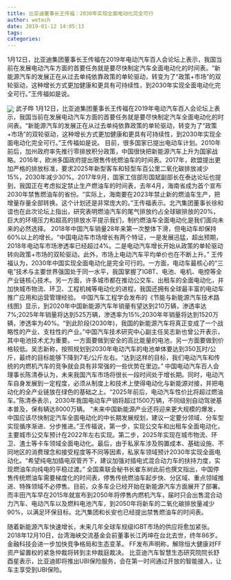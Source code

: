 ```yaml
---
title: 比亚迪董事长王传福：2030年实现全面电动化完全可行
author: wetech
date: 2019-01-12 14:05:13
tags: 
categories: 
---
```

1月12日，比亚迪集团董事长王传福在2019年电动汽车百人会论坛上表示，我国当前在发展电动汽车方面的首要任务就是要尽快制定汽车全面电动化的时间表。“新能源汽车的发展正在从过去单纯依靠政策的单轮驱动，转变为了“政策+市场”的双轮驱动，这种增长方式更加健康和更具有可持续性，到2030年实现全面电动化完全可行。”王传福如是说。
<!-- more -->
<img align="center" border="0" src="https://imgcdn.yicai.com/uppics/images/2019/01/5e2ae870bd731f9919996ad6bfc5f037.jpg" />
武子晔
1月12日，比亚迪集团董事长王传福在2019年电动汽车百人会论坛上表示，我国当前在发展电动汽车方面的首要任务就是要尽快制定汽车全面电动化的时间表。“新能源汽车的发展正在从过去单纯依靠政策的单轮驱动，转变为了“政策+市场”的双轮驱动，这种增长方式更加健康和更具有可持续性，到2030年实现全面电动化完全可行。”王传福如是说。
目前，很多国家已提出电动车计划。2010年前后，加州政府率先推行零排放积分政策，中国很快把新能源汽车上升为国家战略。2016年，欧洲多国政府提出限售传统燃油车的时间表。2017年，欧盟提出更加严格的排放标准，要求2025年新型客车和轻型车百公里二氧化碳排放减少15%，2030年减少30%。2017年9月，国家工信部形国斌副部长在泰达论坛也提到，我国正在考虑拟定禁止生产燃油车的时间表，去年4月，海南省成为首个宣布2030年禁售燃油车的省份。“实际上，海南要在2023年禁止新的燃油车生产，把增量存量全部转换。这个计划还是非常庞大的。”王传福表示。北汽集团董事长徐和谊也在此次论坛上指出，研究表明燃油汽车的尾气排放约占全球碳排放的20%，巨大的环境压力和超高的排放水平提示我们，制约燃油车全面电动化是我们面向未来的必然选择。
2018年中国汽车销量28年来第一次整体下滑，但电动车却保持60%以上的增长。“中国电动车市场增长有两个特证，一是发展迅猛，超出预期，2018年电动车市场渗透率已经超过4%。二是电动汽车增长开始从政策的单轮驱动转向政策+市场的双轮驱动。此外，市场上电动汽车平均单价也在不断上升。”
王传福认为，2030年中国实现全面电动化是完全可行的。一方面，电动车最核心的“三电”技术与主要世界强国处于同一水平，我国掌握了IGBT、电池、电机、电控等全产业链核心技术。另一方面，许多城市都在推动公交车、出租车的全面电动化，并加快城市物流、环卫、工程机械等电动化的进程，我国还拥有全球最丰富的电动车推广应用和运营管理经验。
中国汽车工程学会发布的《节能与新能源汽车技术路线图》显示，到2020年中国新能源汽车年销量有望达到210万辆，渗透率达7%;2025年年销量将达到525万辆，渗透率为15%;2030年年销量将达到1520万辆，渗透率为40%。“到此阶段(2030年)，我国的新能源汽车将真正变成了一个战略性的产业、支柱性的产业。”中国汽车技术研究中心副主任吴志新也曾公开表示，其中电池技术尤为重要。一方面要做到安全的高比能量的电池，另一方面要做到价格较低。吴志新称，按照规划到2030年电动汽车的电池单体要达到350瓦时/公斤，最终的目标能够下降到7毛/公斤左右。“达到这样的目标，我们电动汽车和传统的内燃机汽车的竞争就会具有非常强的一些优势在里边。”
中国电动汽车百人会理事长陈清泰认为，未来我国汽车市场将很长一段时间处于增长期。同时，电动汽车自身发展到一定程度，必须从制度上和技术上使得电动化与新能源对接，并把电动化的全产业链放在绿色的基础之上。“2025年前后，电动汽车性价比将超过燃油车。”陈清泰表示，2030年我国电动车产销将超过1500万辆，不同级别自动驾驶基本普及，保有辆达8000万辆。
“未来中国新能源产业还将迎来更大规模的爆发，中国应该尽快制定汽车全面电动化的中长期发展规划，建议一定要分领域、分车型实现循序渐进、分步推进。”王传福说，第一步，实现公交车和出租车全面电动化，主要城市公交车预计在2022年左右实现。第二步，2025年实现在城市物流、环卫、渣土等卡车领域全面电动化。最后，由于私家车涉及购置成本、基础设施、不同地区的消费理念和接受程度等不同等因素，私家车领域预计2030年实现全面电动化。“希望纯电加插电双管齐下，建议加强对插电式混合动力车的扶持力度，实现燃油车向纯电的平稳过渡。”
全国乘联会秘书长崔东树此前也撰文指出，中国停售传统燃油车需要梯度化的时间表，停售传统燃油车起步快、分区域、重点领域推进、特殊领域不必停售。目前，众多车企已经开始在新能源汽车方面展开了部署。而丰田汽车早在2015年就宣布到2050年将停售内燃机汽车，届时只会出售混合动力汽车、电动汽车以及燃料电池汽车，到2050年将新车的二氧化碳排放量减少90%，以满足环保目标。北汽集团和长安也已经提出禁售燃油车的时间表。
 
 
随着新能源汽车快速增长，未来几年全球车规级IGBT市场的供应将愈加紧张。
2018年12月10日，台湾海峡交流基金会前董事长江丙坤在台北去世，终年86岁。
金融科技会进一步加快竞争格局和生态变革。
FF发布声明称，解除恒大健康对FF资产留置权的紧急仲裁将转到主仲裁庭裁决。
比亚迪汽车智慧生态研究院院长舒酉星表示，比亚迪即将推出UBI保险服务，会在第一时间通过开放的智能接入，让车主享受到UBI保险。
